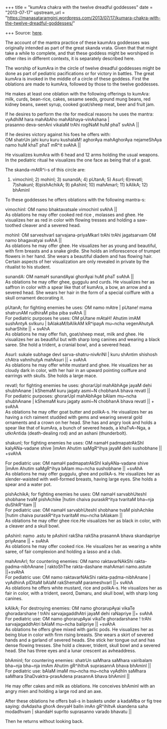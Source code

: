 +++
title = "kumAra chakra with the twelve dreadful goddesses"
date = "2013-07-17"
upstream_url = "https://manasataramgini.wordpress.com/2013/07/17/kumara-chakra-with-the-twelve-dreadful-goddesses/"

+++
Source: [here](https://manasataramgini.wordpress.com/2013/07/17/kumara-chakra-with-the-twelve-dreadful-goddesses/).

The account of the mantra practice of these kaumAra goddesses was originally intended as part of the great skanda vrata. Given that that might take a while to complete, and that these goddess might be worshiped in other rites in different contexts, it is separately described here.

The worship of kumAra in the circle of twelve dreadful goddesses might be done as part of pediatric pacifications or for victory in battles. The great kumAra is invoked in the middle of a circle of these goddess. First the oblations are made to kumAra, followed by those to the twelve goddesses.

He makes at least one oblation with the following offerings to kumAra:  
milk, curds, bean-rice, cakes, sesame seeds, ground mung beans, red kidney beans, sweet syrup, cooked goat/sheep meat, beer and fruit jam.

If he desires to perform the rite for medical reasons he uses the mantra:  
vyAdhiM hara mahAbAho mahAbhaya-vinAshana \|  
prasanno deva-senAni vikalaM trAhi rogiNaM huM phaT svAhA \|\|

If he desires victory against his foes he offers with:  
OM shatrUn jahi kuru kuru kushalaM! aghorAya mahAghorAya nejameShAya namo huM khaT phaT mR^it svAhA \|\|

He visualizes kumAra with 6 head and 12 arms holding the usual weapons. In the pediatric ritual he visualizes the one face as being that of a goat.

The skanda-mAtR^i-s of this circle are:  
1) vimochinI; 2) mohinI; 3) sunandA; 4) pUtanA; 5) AsurI; 6)revatI; 7)shakunI; 8)pishAchikA; 9) pAshinI; 10) mahAmarI; 11) kAlikA; 12) bhAminI

To these goddesses he offers oblations with the following mantra-s:

vimochinI: OM namo bhaktavatsale vimochinI svAhA \|\|  
As oblations he may offer cooked red rice , molasses and ghee. He visualizes her as red in color with flowing tresses and holding a saw-toothed cleaver and a severed head.

mohinI: OM sarveshvarI sarvajana-priyaMkarI trAhi trAhi jagatsarvam OM namo bhagavatyai svAhA \|\|  
As oblations he may offer ghee. He visualizes her as young and beautiful, with firm breasts and a snake girdle. She holds an inflorescence of trumpet flowers in her hand. She wears a beautiful diadem and has flowing hair. Certain aspects of her visualization are only revealed in private by the ritualist to his student.

sunandA: OM namaH sunandAyai ghorAyai huM phaT svAhA \|\|  
As oblations he may offer ghee, guggulu and curds. He visualizes her as saffron in color with a spear like that of kumAra, a bow, an arrow and a severed head. She wears her hair in the form of a special coiffure with a skull ornament decorating it.

pUtanA; for fighting enemies he uses: OM namo mAtre \| pUtane! mama shatrunAM rudhiraM piba piba svAhA \|\|  
For pediatric purposes he uses: OM pUtane mAtaH! Ahutim imAM sushAntyA svIkuru \| bAlakaM/bAlikAM kR^ipayA mu\~ncha vegenAhutyA suharShite \|\| + svAhA  
As oblations he may offer fish, goat/sheep meat, milk and ghee. He visualizes her as beautiful but with sharp long canines and wearing a black saree. She hold a trident, a cranial bowl, and a severed head.

AsurI: sukale subhage devI sarva-shatru-nivAriNI \| kuru shAntim shishosh chAtra vahnihutyA mahAsuri \|\| + svAhA  
As oblations he may offer white mustard and ghee. He visualizes her as cloudy dark in color, with her hair in an upward pointing coiffure and earrings with skulls. She holds a large mace.

revatI; for fighting enemies he uses: ghorarUpI mahAbhAge jayaM dehi shubhAnane \| kShemaM kuru jagaty asmi\~N chobhanA bhava revatI \|\|  
For pediatric purposes: ghorarUpI mahAbhAge bAlam mu\~ncha shubhAnane \| kShemaM kuru jagaty asmi\~N chobhanA bhava revatI \|\| + svAhA  
As oblations he may offer goat butter and polikA-s. He visualizes her as having a rich raiment studded with gems and wearing several gold ornaments and a crown on her head. She has and angry look and holds a spear like that of kumAra, a bunch of severed heads, a khaTvA\~Nga, a utkrAntida (death-dealing rod) and an ashani (thunderbolt).

shakunI; for fighting enemies he uses: OM namaH padmapatrAkShI kalyANa-vadane shive \|imAm Ahutim saMgR^ihya jayaM dehi sushobhane \|\| +svAhA

For pediatric use: OM namaH padmapatrAkShI kalyANa-vadane shive \|imAm Ahutim saMgR^ihya bAlam mu\~ncha sushobhane \|\| +svAhA  
As oblations he may offer guggulu, ghee and polikA-s. He visualizes her as slender-waisted with well-formed breasts, having large eyes. She holds a spear and a water pot.

pishAchikA; for fighting enemies he uses: OM namaH sarvabhUteshI shobhane tvaM pishAchike \|hutim chaiva puraskR^itya tvaritaM bha\~nja duShkR^itam \|\|  
For pediatric use: OM namaH sarvabhUteshI shobhane tvaM pishAchike \|hutim chaiva puraskR^itya tvaritaM mu\~ncha bAlakam \|\|  
As oblations he may offer ghee rice.He visualizes her as black in color, with a cleaver and a skull bowl.

pAshinI: namo .astu te pAshinI rakSha rakSha prasannA bhava skandapriye priyAnane \|\| + svAhA  
As oblations he may offer cooked rice. He visualizes her as wearing a white saree, of fair complexion and holding a lasso and a club.

mahAmArI; for countering enemies: OM namo raktavarNAkShi rakta-padma-nibhAnane \| raktoShThe rakta-dashane mahAmari namo.astute \|\|+svAhA  
For pediatric use: OM namo raktavarNAkShi rakta-padma-nibhAnane \| vyAdhinA pIDitaM bAlaM rakShemaM parameshvarI \|\|+ svAhA  
As oblations he offers white mustard, rice and polikA-s. He visualizes her as fair in color, with a trident, sword, Damaru, and skull bowl, with sharp long canines.

kAlikA; For destroying enemies: OM namo ghorarupAyai vikaTe ghoradarshane ! trAhi sarvajagaddhAtri jayaM dehi raNapriye \|\|+ svAhA  
For pediatric use: OM namo ghorarupAyai vikaTe ghoradarshane ! trAhi sarvajagaddhAtri bAlaM mu\~ncha balipriye \|\| +svAhA  
As oblations he offers ghee mixed with garlic pods. He visualizes her as being blue in color with firm rising breasts. She wears a skirt of severed hands and a garland of severed heads. She stick her tongue out and has dense flowing tresses. She hold a cleaver, trident, skull bowl and a severed head. She has three eyes and a lunar crescent as avheaddress.

bhAminI; for countering enemies: shatrUn saMhara saMhara vairibalam bha\~nja bha\~nja imAm Ahutim gR^ihItvA suprasannA bhava bhAminI \|\|  
For pediatric use: bAlaM imaM mu\~ncha mu\~ncha vyAdhIn saMhara saMhara ShaDvaktra-prasAdena prasannA bhava bhAminI \|\|

He may offer cakes and milk as oblations. He conceives bhAminI with an angry mien and holding a large rod and an axe.

After these oblations he offers bali-s in baskets under a kadaMba or fig tree saying: dvAdasha ghorA devyaH balIn imAn gR^ihItvA skandena saha modadhvam \| skandaH suprIto suprasanno varado bhavatu \|\|

Then he returns without looking back.

